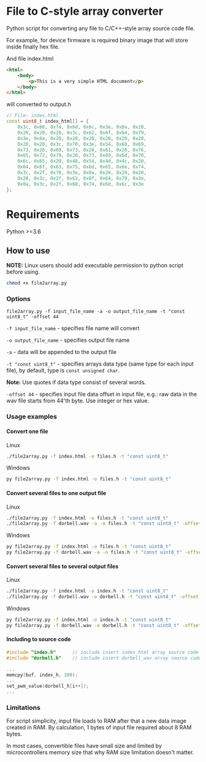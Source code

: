 # File to C-style array converter
Python script for converting any file to C/C++-style array source code file.

For example, for device firmware is required binary image that will store inside finally hex file. 

And file index.html
```html
<html>
    <body>
        <p>This is a very simple HTML document</p>
    </body>
</html>
```
will converted to output.h
```c++
// File: index.html 
const uint8_t index_html[] = {
    0x3c, 0x68, 0x74, 0x6d, 0x6c, 0x3e, 0x0a, 0x20, 
    0x20, 0x20, 0x20, 0x3c, 0x62, 0x6f, 0x64, 0x79, 
    0x3e, 0x0a, 0x20, 0x20, 0x20, 0x20, 0x20, 0x20, 
    0x20, 0x20, 0x3c, 0x70, 0x3e, 0x54, 0x68, 0x69, 
    0x73, 0x20, 0x69, 0x73, 0x20, 0x61, 0x20, 0x76, 
    0x65, 0x72, 0x79, 0x20, 0x73, 0x69, 0x6d, 0x70, 
    0x6c, 0x65, 0x20, 0x48, 0x54, 0x4d, 0x4c, 0x20, 
    0x64, 0x6f, 0x63, 0x75, 0x6d, 0x65, 0x6e, 0x74, 
    0x3c, 0x2f, 0x70, 0x3e, 0x0a, 0x20, 0x20, 0x20, 
    0x20, 0x3c, 0x2f, 0x62, 0x6f, 0x64, 0x79, 0x3e, 
    0x0a, 0x3c, 0x2f, 0x68, 0x74, 0x6d, 0x6c, 0x3e
};
```

# Requirements
Python >=3.6

## How to use
**NOTE:** Linux users should add executable permission to python script before using.

```Bash
chmod +x file2array.py
```

### Options

`file2array.py -f input_file_name -a -o output_file_name -t "const uint8_t" -offset 44`

`-f input_file_name` - specifies file name will convert

`-o output_file_name` - specifies output file name

`-a` - data will be appended to the output file

`-t "const uint8_t"` - specifies arrays data type (same type for each input file), by default, type is `const unsigned char`. 

**Note:** Use quotes if data type consist of several words.

`-offset 44` - specifies input file data offset in input file, e.g.: raw data in the wav file starts from 44'th byte. Use integer or hex value.  

### Usage examples

#### Convert one file
Linux
```bash
./file2array.py -f index.html -o files.h -t "const uint8_t"
```
Windows
```bash
py file2array.py -f index.html -o files.h -t "const uint8_t"
```

#### Convert several files to one output file
Linux
```bash
./file2array.py -f index.html -o files.h -t "const uint8_t"
./file2array.py -f dorbell.wav -a -o files.h -t "const uint8_t" -offset 44
```
Windows
```bash
py file2array.py -f index.html -o files.h -t "const uint8_t"
py file2array.py -f dorbell.wav -a -o files.h -t "const uint8_t" -offset 44
```

#### Convert several files to several output files
Linux
```bash
./file2array.py -f index.html -o index.h -t "const uint8_t"
./file2array.py -f dorbell.wav -o dorbell.h -t "const uint8_t" -offset 44
```
Windows
```bash
py file2array.py -f index.html -o index.h -t "const uint8_t"
py file2array.py -f dorbell.wav -o dorbell.h -t "const uint8_t" -offset 44
```

#### Including to source code
```c
#include "index.h"      // include insert index_html array source code to this place
#include "dorbell.h"    // include insert dorbell_wav array source code to this place

...
memcpy(buf, index_h, 100);
...
set_pwm_value(dorbell_h[i++]);
...
```

### Limitations
For script simplicity, input file loads to RAM after that a new data image created in RAM. By calculation, 1 bytes of input file required about 8 RAM bytes. 

In most cases, convertible files have small size and limited by microcontrollers memory size that why RAM size limitation doesn't matter. 